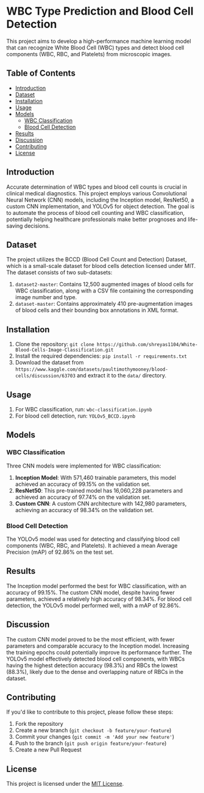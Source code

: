 # WBC Type Prediction and Blood Cell Detection

This project aims to develop a high-performance machine learning model that can recognize White Blood Cell (WBC) types and detect blood cell components (WBC, RBC, and Platelets) from microscopic images.

## Table of Contents

- [Introduction](#introduction)
- [Dataset](#dataset)
- [Installation](#installation)
- [Usage](#usage)
- [Models](#models)
  - [WBC Classification](#wbc-classification)
  - [Blood Cell Detection](#blood-cell-detection)
- [Results](#results)
- [Discussion](#discussion)
- [Contributing](#contributing)
- [License](#license)

## Introduction

Accurate determination of WBC types and blood cell counts is crucial in clinical medical diagnostics. This project employs various Convolutional Neural Network (CNN) models, including the Inception model, ResNet50, a custom CNN implementation, and YOLOv5 for object detection. The goal is to automate the process of blood cell counting and WBC classification, potentially helping healthcare professionals make better prognoses and life-saving decisions.

## Dataset

The project utilizes the BCCD (Blood Cell Count and Detection) Dataset, which is a small-scale dataset for blood cells detection licensed under MIT. The dataset consists of two sub-datasets:

1. `dataset2-master`: Contains 12,500 augmented images of blood cells for WBC classification, along with a CSV file containing the corresponding image number and type.
2. `dataset-master`: Contains approximately 410 pre-augmentation images of blood cells and their bounding box annotations in XML format.

## Installation

1. Clone the repository: `git clone https://github.com/shreyas1104/White-Blood-Cells-Image-Classification.git`
2. Install the required dependencies: `pip install -r requirements.txt`
3. Download the dataset from `https://www.kaggle.com/datasets/paultimothymooney/blood-cells/discussion/63703` and extract it to the `data/` directory.

## Usage

1. For WBC classification, run: `wbc-classification.ipynb`
2. For blood cell detection, run: `YOLOv5_BCCD.ipynb`

## Models

### WBC Classification

Three CNN models were implemented for WBC classification:

1. **Inception Model**: With 571,460 trainable parameters, this model achieved an accuracy of 99.15% on the validation set.
2. **ResNet50**: This pre-trained model has 16,060,228 parameters and achieved an accuracy of 97.74% on the validation set.
3. **Custom CNN**: A custom CNN architecture with 142,980 parameters, achieving an accuracy of 98.34% on the validation set.

### Blood Cell Detection

The YOLOv5 model was used for detecting and classifying blood cell components (WBC, RBC, and Platelets). It achieved a mean Average Precision (mAP) of 92.86% on the test set.

## Results

The Inception model performed the best for WBC classification, with an accuracy of 99.15%. The custom CNN model, despite having fewer parameters, achieved a relatively high accuracy of 98.34%. For blood cell detection, the YOLOv5 model performed well, with a mAP of 92.86%.

## Discussion

The custom CNN model proved to be the most efficient, with fewer parameters and comparable accuracy to the Inception model. Increasing the training epochs could potentially improve its performance further. The YOLOv5 model effectively detected blood cell components, with WBCs having the highest detection accuracy (98.3%) and RBCs the lowest (88.3%), likely due to the dense and overlapping nature of RBCs in the dataset.

## Contributing

If you'd like to contribute to this project, please follow these steps:

1. Fork the repository
2. Create a new branch (`git checkout -b feature/your-feature`)
3. Commit your changes (`git commit -m 'Add your new feature'`)
4. Push to the branch (`git push origin feature/your-feature`)
5. Create a new Pull Request

## License

This project is licensed under the [MIT License](LICENSE).
